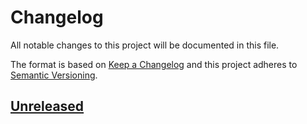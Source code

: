 # Changelog
All notable changes to this project will be documented in this file.

The format is based on [Keep a Changelog](http://keepachangelog.com/en/1.0.0/)
and this project adheres to [Semantic Versioning](http://semver.org/spec/v2.0.0.html).

## [Unreleased]

[Unreleased]: https://github.com/octocraft/tf/compare/master...v0.1.0
[0.1.0]: https://github.com/octocraft/tf/tree/v0.1.0
